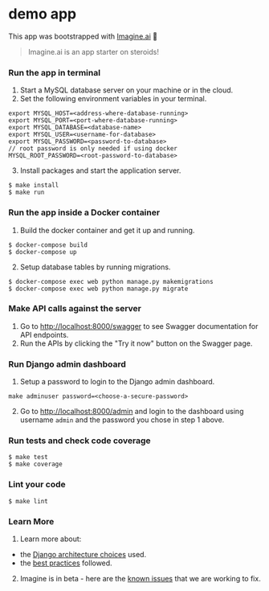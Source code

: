 # demo app

This app was bootstrapped with [Imagine.ai](https://imagine.ai) 💛
> Imagine.ai is an app starter on steroids! 

### Run the app in terminal

1. Start a MySQL database server on your machine or in the cloud.
2. Set the following environment variables in your terminal.

```
export MYSQL_HOST=<address-where-database-running>
export MYSQL_PORT=<port-where-database-running>
export MYSQL_DATABASE=<database-name>
export MYSQL_USER=<username-for-database>
export MYSQL_PASSWORD=<password-to-database>
// root password is only needed if using docker
MYSQL_ROOT_PASSWORD=<root-password-to-database>
```

3. Install packages and start the application server.

```
$ make install
$ make run
```

### Run the app inside a Docker container

1. Build the docker container and get it up and running.

```
$ docker-compose build
$ docker-compose up
```

2. Setup database tables by running migrations.

```
$ docker-compose exec web python manage.py makemigrations
$ docker-compose exec web python manage.py migrate
```

### Make API calls against the server

1. Go to [http://localhost:8000/swagger](http://localhost:8000/swagger) to see Swagger documentation for API endpoints.
2. Run the APIs by clicking the "Try it now" button on the Swagger page.

### Run Django admin dashboard

1. Setup a password to login to the Django admin dashboard.

```
make adminuser password=<choose-a-secure-password>
```

2. Go to [http://localhost:8000/admin](http://localhost:8000/admin) and login to the dashboard using username `admin` and the password you chose in step 1 above.

### Run tests and check code coverage

```
$ make test
$ make coverage
```

### Lint your code

```
$ make lint
```

### Learn More

1. Learn more about: 
  - the [Django architecture choices](https://imagine.ai/docs/architecture-django) used.
  - the [best practices](https://imagine.ai/docs/best-practices) followed.

2. Imagine is in beta - here are the [known issues](https://imagine.ai/docs/known_issues) that we are working to fix.
